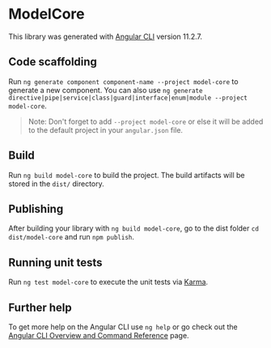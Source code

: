 # ModelCore

This library was generated with [Angular CLI](https://github.com/angular/angular-cli) version 11.2.7.

## Code scaffolding

Run `ng generate component component-name --project model-core` to generate a new component. You can also use `ng generate directive|pipe|service|class|guard|interface|enum|module --project model-core`.
> Note: Don't forget to add `--project model-core` or else it will be added to the default project in your `angular.json` file. 

## Build

Run `ng build model-core` to build the project. The build artifacts will be stored in the `dist/` directory.

## Publishing

After building your library with `ng build model-core`, go to the dist folder `cd dist/model-core` and run `npm publish`.

## Running unit tests

Run `ng test model-core` to execute the unit tests via [Karma](https://karma-runner.github.io).

## Further help

To get more help on the Angular CLI use `ng help` or go check out the [Angular CLI Overview and Command Reference](https://angular.io/cli) page.
